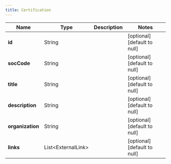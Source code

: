 ```yaml
---
title: Certification
---
```



| Name | Type | Description | Notes |
|------------ | ------------- | ------------- | -------------|
| **id** | String |  | [optional] [default to null] |
| **socCode** | String |  | [optional] [default to null] |
| **title** | String |  | [optional] [default to null] |
| **description** | String |  | [optional] [default to null] |
| **organization** | String |  | [optional] [default to null] |
| **links** | List&lt;ExternalLink&gt; |  | [optional] [default to null] |
